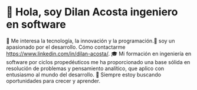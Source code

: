 # 👋 Hola, soy Dilan Acosta ingeniero en software
👀 Me interesa la tecnología, la innovación y la programación.🌱 soy un apasionado por el desarrollo. Cómo contactarme https://www.linkedin.com/in/dilan-acosta/. 🎓 Mi formación en ingeniería en software por ciclos propedéuticos me ha proporcionado una base sólida en resolución de problemas y pensamiento analítico, que aplico con entusiasmo al mundo del desarrollo. 🌟 Siempre estoy buscando oportunidades para crecer y aprender.
